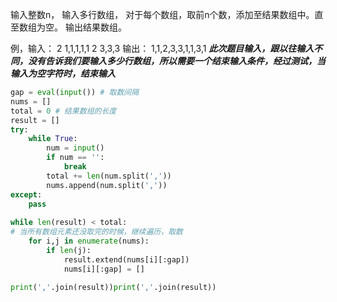 输入整数n，
输入多行数组，
对于每个数组，取前n个数，添加至结果数组中。直至数组为空。
输出结果数组。

例，输入：
2
1,1,1,1,1
2
3,3,3
输出：
1,1,2,3,3,1,1,3,1
***此次题目输入，跟以往输入不同，没有告诉我们要输入多少行数组，所以需要一个结束输入条件，经过测试，当输入为空字符时，结束输入***
```python
gap = eval(input()) # 取数间隔
nums = [] 
total = 0 # 结果数组的长度
result = []
try:
    while True:
        num = input()
        if num == '':
            break
        total += len(num.split(','))
        nums.append(num.split(','))
except:
    pass
    
while len(result) < total:
# 当所有数组元素还没取完的时候，继续遍历，取数
    for i,j in enumerate(nums):
        if len(j):
            result.extend(nums[i][:gap])
            nums[i][:gap] = []  

print(','.join(result))print(','.join(result))
```
